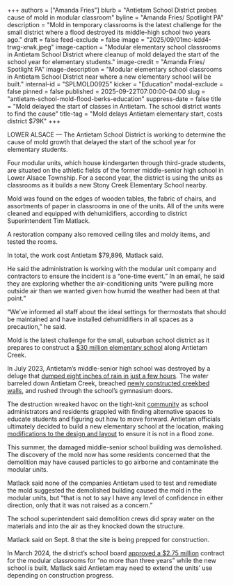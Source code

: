 +++
authors = ["Amanda Fries"]
blurb = "Antietam School District probes cause of mold in modular classroom"
byline = "Amanda Fries/ Spotlight PA"
description = "Mold in temporary classrooms is the latest challenge for the small district where a flood destroyed its middle-high school two years ago."
draft = false
feed-exclude = false
image = "2025/09/01mc-kdd4-trwg-xrwk.jpeg"
image-caption = "Modular elementary school classrooms in Antietam School District where cleanup of mold delayed the start of the school year for elementary students."
image-credit = "Amanda Fries/ Spotlight PA"
image-description = "Modular elementary school classrooms in Antietam School District near where a new elementary school will be built."
internal-id = "SPLMOLD0925"
kicker = "Education"
modal-exclude = false
pinned = false
published = 2025-09-22T07:00:00-04:00
slug = "antietam-school-mold-flood-berks-education"
suppress-date = false
title = "Mold delayed the start of classes in Antietam. The school district wants to find the cause"
title-tag = "Mold delays Antietam elementary start, costs district $79K"
+++

LOWER ALSACE — The Antietam School District is working to determine the cause of mold growth that delayed the start of the school year for elementary students.

Four modular units, which house kindergarten through third-grade students, are situated on the athletic fields of the former middle-senior high school in Lower Alsace Township. For a second year, the district is using the units as classrooms as it builds a new Stony Creek Elementary School nearby.

Mold was found on the edges of wooden tables, the fabric of chairs, and assortments of paper in classrooms in one of the units. All of the units were cleaned and equipped with dehumidifiers, according to district Superintendent Tim Matlack.

A restoration company also removed ceiling tiles and moldy items, and tested the rooms.

In total, the work cost Antietam $79,896, Matlack said.

He said the administration is working with the modular unit company and contractors to ensure the incident is a “one-time event.” In an email, he said they are exploring whether the air-conditioning units “were pulling more outside air than we wanted given how humid the weather had been at that point.”

“We’ve informed all staff about the ideal settings for thermostats that should be maintained and have installed dehumidifiers in all spaces as a precaution,” he said.

Mold is the latest challenge for the small, suburban school district as it prepares to construct a <a href="https://www.wfmz.com/news/area/berks/construction-plans-finalized-for-new-stony-creek-elementary-school/article_9f750b85-021e-42bc-a98c-568f9919931f.html">$30 million elementary school</a> along Antietam Creek.

In July 2023, Antietam’s middle-senior high school was destroyed by a deluge that <a href="https://www.readingeagle.com/2023/07/10/berks-emegency-officials-assessing-damages-flash-flooding-communties-face-large-task-ahead/">dumped eight inches of rain in just a few hours</a>. The water barreled down Antietam Creek, breached <a href="https://www.readingeagle.com/2024/07/01/bridge-project-in-lower-alsace-close-to-completion/">newly constructed creekbed walls</a>, and rushed through the school’s gymnasium doors.

The destruction wreaked havoc on the tight-knit <a href="https://www.spotlightpa.org/berks/2024/11/antietam-flood-community-division-berks-county/">community</a> as school administrators and residents grappled with finding alternative spaces to educate students and figuring out how to move forward. Antietam officials ultimately decided to build a new elementary school at the location, making <a href="https://www.wfmz.com/news/area/berks/reading-area/new-antietam-elementary-school-designed-to-prevent-future-flooding/article_56185c7c-f400-11ef-a082-937a96942009.html">modifications to the design and layout</a> to ensure it is not in a flood zone.

This summer, the damaged middle-senior school building was demolished. The discovery of the mold now has some residents concerned that the demolition may have caused particles to go airborne and contaminate the modular units.

Matlack said none of the companies Antietam used to test and remediate the mold suggested the demolished building caused the mold in the modular units, but “that is not to say I have any level of confidence in either direction, only that it was not raised as a concern.”

The school superintendent said demolition crews did spray water on the materials and into the air as they knocked down the structure.

Matlack said on Sept. 8 that the site is being prepped for construction.

In March 2024, the district’s school board <a href="https://resources.finalsite.net/images/v1741704923/antietamsdorg/wdxw84caookaj3bxvsxx/minutes031824.pdf">approved a $2.75 million</a> contract for the modular classrooms for “no more than three years” while the new school is built. Matlack said Antietam may need to extend the units’ use depending on construction progress.

